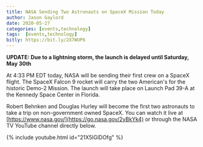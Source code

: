 ```yaml
---
title: NASA Sending Two Astronauts on SpaceX Mission Today
author: Jason Gaylord
date: 2020-05-27
categories: [events,technology]
tags:  [events,technology]
bitly: https://bit.ly/2X7WUP6
---
```


**UPDATE: Due to a lightning storm, the launch is delayed until Saturday, May 30th**

At 4:33 PM EDT today, NASA will be sending their first crew on a SpaceX flight. The SpaceX Falcon 9 rocket will carry the two American's for the historic Demo-2 Mission. The launch will take place on Launch Pad 39-A at the Kennedy Space Center in Florida.

Robert Behnken and Douglas Hurley will become the first two astronauts to take a trip on non-government owned SpaceX. You can watch it live at [https://www.nasa.gov/](https://go.nasa.gov/2yBkYk4) or through the NASA TV YouTube channel directly below.

{% include youtube.html id="21X5lGlDOfg" %}

<img src="https://cdn.jasongaylord.com/images/2020/05/27/nasa-live.jpg" alt="NASA Live Official Stream of NASA TV" style="display: none;" />